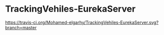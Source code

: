 # TrackingVehiles-EurekaServer
https://travis-ci.org/Mohamed-elgarhy/TrackingVehiles-EurekaServer.svg?branch=master
